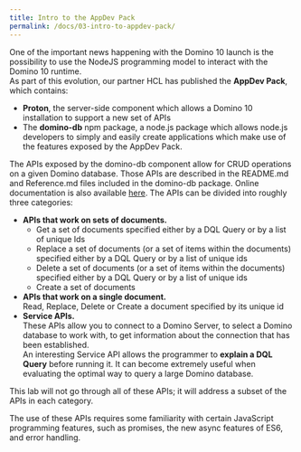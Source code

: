 ```yaml
---
title: Intro to the AppDev Pack
permalink: /docs/03-intro-to-appdev-pack/
---
```


One of the important news happening with the Domino 10 launch is the possibility to use the NodeJS programming model to interact with the
Domino 10 runtime. <br />
As part of this evolution, our partner HCL has published the **AppDev Pack**, which contains:
-   **Proton**, the server-side component which allows a Domino 10 installation to support a new set of APIs
-   The **domino-db** npm package, a node.js package which allows node.js developers to simply and easily create
    applications which make use of the features exposed by the AppDev Pack.

The APIs exposed by the domino-db component allow for CRUD operations on a given Domino database. Those APIs are described
in the README.md and Reference.md files included in the domino-db package. Online documentation is also available <a href="https://doc.cwpcollaboration.com/appdevpack/en" target="_new">here</a>. The APIs can
be divided into roughly three categories:
-   **APIs that work on sets of documents.**<br />
    -   Get a set of documents specified either by a DQL Query or by a list of unique Ids
    -   Replace a set of documents (or a set of items within the documents) specified either by a DQL Query or by a list of unique ids
    -   Delete a set of documents (or a set of items within the documents) specified either by a DQL Query or by a list of unique ids
    -   Create a set of documents
-   **APIs that work on a single document.** <br />
    Read, Replace, Delete or Create a document specified by its unique id
-   **Service APIs.** <br />
    These APIs allow you to connect to a Domino Server, to select a Domino database to work with, to get information about the connection that has been established.<br />
    An interesting Service API allows the programmer to **explain a DQL Query** before running it. It can become extremely useful when evaluating the optimal way to query a large Domino database.

This lab will not go through all of these APIs; it will address a subset of the APIs in each category.

The use of these APIs requires some familiarity with certain JavaScript programming features, such as promises, the new async features of ES6, and error handling.